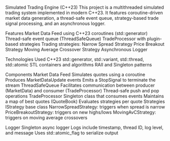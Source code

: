 Simulated Trading Engine (C++23)
This project is a multithreaded simulated trading system implemented in modern C++23. 
It features coroutine-driven market data generation, a thread-safe event queue, 
strategy-based trade signal processing, and an asynchronous logger.

Features
Market Data Feed using C++23 coroutines (std::generator)
Thread-safe event queue (ThreadSafeQueue)
TradeProcessor with plugin-based strategies
Trading strategies:
Narrow Spread Strategy
Price Breakout Strategy
Moving Average Crossover Strategy
Asynchronous Logger

Technologies Used
C++23
std::generator, std::variant, std::thread, std::atomic
STL containers and algorithms
RAII and Singleton patterns

Components
Market Data Feed
Simulates quotes using a coroutine
Produces MarketDataUpdate events
Emits a StopSignal to terminate the stream
ThreadSafeQueue
Facilitates communication between producer (MarketData) and consumer (TradeProcessor)
Thread-safe push and pop operations
TradeProcessor
Singleton class that consumes events
Maintains a map of best quotes (QuoteBook)
Evaluates strategies per quote
Strategies
IStrategy base class
NarrowSpreadStrategy: triggers when spread is narrow
PriceBreakoutStrategy: triggers on new highs/lows
MovingAvCStrategy: triggers on moving average crossovers

Logger
Singleton async logger
Logs include timestamp, thread ID, log level, and message
Uses std::atomic_flag to serialize output
